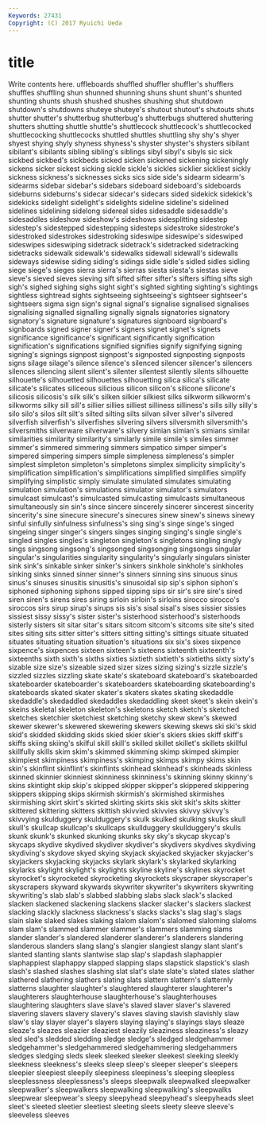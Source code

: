 ```yaml
---
Keywords: 27431 
Copyright: (C) 2017 Ryuichi Ueda
---
```


# title

Write contents here.
uffleboards shuffled shuffler shuffler's shufflers shuffles shuffling
shun shunned shunning shuns shunt shunt's shunted shunting shunts shush
shushed shushes shushing shut shutdown shutdown's shutdowns shuteye shuteye's shutout
shutout's shutouts shuts shutter shutter's shutterbug shutterbug's shutterbugs shuttered shuttering
shutters shutting shuttle shuttle's shuttlecock shuttlecock's shuttlecocked shuttlecocking shuttlecocks shuttled
shuttles shuttling shy shy's shyer shyest shying shyly shyness shyness's
shyster shyster's shysters sibilant sibilant's sibilants sibling sibling's siblings sibyl
sibyl's sibyls sic sick sickbed sickbed's sickbeds sicked sicken sickened
sickening sickeningly sickens sicker sickest sicking sickle sickle's sickles sicklier
sickliest sickly sickness sickness's sicknesses sicks sics side side's sidearm
sidearm's sidearms sidebar sidebar's sidebars sideboard sideboard's sideboards sideburns sideburns's
sidecar sidecar's sidecars sided sidekick sidekick's sidekicks sidelight sidelight's sidelights
sideline sideline's sidelined sidelines sidelining sidelong sidereal sides sidesaddle sidesaddle's
sidesaddles sideshow sideshow's sideshows sidesplitting sidestep sidestep's sidestepped sidestepping sidesteps
sidestroke sidestroke's sidestroked sidestrokes sidestroking sideswipe sideswipe's sideswiped sideswipes sideswiping
sidetrack sidetrack's sidetracked sidetracking sidetracks sidewalk sidewalk's sidewalks sidewall sidewall's
sidewalls sideways sidewise siding siding's sidings sidle sidle's sidled sidles
sidling siege siege's sieges sierra sierra's sierras siesta siesta's siestas
sieve sieve's sieved sieves sieving sift sifted sifter sifter's sifters
sifting sifts sigh sigh's sighed sighing sighs sight sight's sighted
sighting sighting's sightings sightless sightread sights sightseeing sightseeing's sightseer sightseer's
sightseers sigma sign sign's signal signal's signalise signalised signalises signalising
signalled signalling signally signals signatories signatory signatory's signature signature's signatures
signboard signboard's signboards signed signer signer's signers signet signet's signets
significance significance's significant significantly signification signification's significations signified signifies signify
signifying signing signing's signings signpost signpost's signposted signposting signposts signs
silage silage's silence silence's silenced silencer silencer's silencers silences silencing
silent silent's silenter silentest silently silents silhouette silhouette's silhouetted silhouettes
silhouetting silica silica's silicate silicate's silicates siliceous silicious silicon silicon's
silicone silicone's silicosis silicosis's silk silk's silken silkier silkiest silks
silkworm silkworm's silkworms silky sill sill's sillier sillies silliest silliness
silliness's sills silly silly's silo silo's silos silt silt's silted
silting silts silvan silver silver's silvered silverfish silverfish's silverfishes silvering
silvers silversmith silversmith's silversmiths silverware silverware's silvery simian simian's simians
similar similarities similarity similarity's similarly simile simile's similes simmer simmer's
simmered simmering simmers simpatico simper simper's simpered simpering simpers simple
simpleness simpleness's simpler simplest simpleton simpleton's simpletons simplex simplicity simplicity's
simplification simplification's simplifications simplified simplifies simplify simplifying simplistic simply simulate
simulated simulates simulating simulation simulation's simulations simulator simulator's simulators simulcast
simulcast's simulcasted simulcasting simulcasts simultaneous simultaneously sin sin's since sincere
sincerely sincerer sincerest sincerity sincerity's sine sinecure sinecure's sinecures sinew
sinew's sinews sinewy sinful sinfully sinfulness sinfulness's sing sing's singe
singe's singed singeing singer singer's singers singes singing singing's single
single's singled singles singles's singleton singleton's singletons singling singly sings
singsong singsong's singsonged singsonging singsongs singular singular's singularities singularity singularity's
singularly singulars sinister sink sink's sinkable sinker sinker's sinkers sinkhole
sinkhole's sinkholes sinking sinks sinned sinner sinner's sinners sinning sins
sinuous sinus sinus's sinuses sinusitis sinusitis's sinusoidal sip sip's siphon
siphon's siphoned siphoning siphons sipped sipping sips sir sir's sire
sire's sired siren siren's sirens sires siring sirloin sirloin's sirloins
sirocco sirocco's siroccos sirs sirup sirup's sirups sis sis's sisal
sisal's sises sissier sissies sissiest sissy sissy's sister sister's sisterhood
sisterhood's sisterhoods sisterly sisters sit sitar sitar's sitars sitcom sitcom's
sitcoms site site's sited sites siting sits sitter sitter's sitters
sitting sitting's sittings situate situated situates situating situation situation's situations
six six's sixes sixpence sixpence's sixpences sixteen sixteen's sixteens sixteenth
sixteenth's sixteenths sixth sixth's sixths sixties sixtieth sixtieth's sixtieths sixty
sixty's sizable size size's sizeable sized sizer sizes sizing sizing's
sizzle sizzle's sizzled sizzles sizzling skate skate's skateboard skateboard's skateboarded
skateboarder skateboarder's skateboarders skateboarding skateboarding's skateboards skated skater skater's skaters
skates skating skedaddle skedaddle's skedaddled skedaddles skedaddling skeet skeet's skein
skein's skeins skeletal skeleton skeleton's skeletons sketch sketch's sketched sketches
sketchier sketchiest sketching sketchy skew skew's skewed skewer skewer's skewered
skewering skewers skewing skews ski ski's skid skid's skidded skidding
skids skied skier skier's skiers skies skiff skiff's skiffs skiing
skiing's skilful skill skill's skilled skillet skillet's skillets skillful skillfully
skills skim skim's skimmed skimming skimp skimped skimpier skimpiest skimpiness
skimpiness's skimping skimps skimpy skims skin skin's skinflint skinflint's skinflints
skinhead skinhead's skinheads skinless skinned skinnier skinniest skinniness skinniness's skinning
skinny skinny's skins skintight skip skip's skipped skipper skipper's skippered
skippering skippers skipping skips skirmish skirmish's skirmished skirmishes skirmishing skirt
skirt's skirted skirting skirts skis skit skit's skits skitter skittered
skittering skitters skittish skivvied skivvies skivvy skivvy's skivvying skulduggery skulduggery's
skulk skulked skulking skulks skull skull's skullcap skullcap's skullcaps skullduggery
skullduggery's skulls skunk skunk's skunked skunking skunks sky sky's skycap
skycap's skycaps skydive skydived skydiver skydiver's skydivers skydives skydiving skydiving's
skydove skyed skying skyjack skyjacked skyjacker skyjacker's skyjackers skyjacking skyjacks
skylark skylark's skylarked skylarking skylarks skylight skylight's skylights skyline skyline's
skylines skyrocket skyrocket's skyrocketed skyrocketing skyrockets skyscraper skyscraper's skyscrapers skyward
skywards skywriter skywriter's skywriters skywriting skywriting's slab slab's slabbed slabbing
slabs slack slack's slacked slacken slackened slackening slackens slacker slacker's
slackers slackest slacking slackly slackness slackness's slacks slacks's slag slag's
slags slain slake slaked slakes slaking slalom slalom's slalomed slaloming
slaloms slam slam's slammed slammer slammer's slammers slamming slams slander
slander's slandered slanderer slanderer's slanderers slandering slanderous slanders slang slang's
slangier slangiest slangy slant slant's slanted slanting slants slantwise slap
slap's slapdash slaphappier slaphappiest slaphappy slapped slapping slaps slapstick slapstick's
slash slash's slashed slashes slashing slat slat's slate slate's slated
slates slather slathered slathering slathers slating slats slattern slattern's slatternly
slatterns slaughter slaughter's slaughtered slaughterer slaughterer's slaughterers slaughterhouse slaughterhouse's slaughterhouses
slaughtering slaughters slave slave's slaved slaver slaver's slavered slavering slavers
slavery slavery's slaves slaving slavish slavishly slaw slaw's slay slayer
slayer's slayers slaying slaying's slayings slays sleaze sleaze's sleazes sleazier
sleaziest sleazily sleaziness sleaziness's sleazy sled sled's sledded sledding sledge
sledge's sledged sledgehammer sledgehammer's sledgehammered sledgehammering sledgehammers sledges sledging sleds
sleek sleeked sleeker sleekest sleeking sleekly sleekness sleekness's sleeks sleep
sleep's sleeper sleeper's sleepers sleepier sleepiest sleepily sleepiness sleepiness's sleeping
sleepless sleeplessness sleeplessness's sleeps sleepwalk sleepwalked sleepwalker sleepwalker's sleepwalkers sleepwalking
sleepwalking's sleepwalks sleepwear sleepwear's sleepy sleepyhead sleepyhead's sleepyheads sleet sleet's
sleeted sleetier sleetiest sleeting sleets sleety sleeve sleeve's sleeveless sleeves

